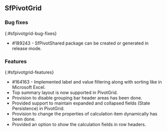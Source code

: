 ## SfPivotGrid

### Bug fixes
{:#sfpivotgrid-bug-fixes}

*  \#189243 - SfPivotShared package can be created or generated in release mode.  

### Features
{:#sfpivotgrid-features}

*  \#164163 - Implemented label and value filtering along with sorting like in Microsoft Excel.
*  Top summary layout is now supported in PivotGrid. 
*  Provision to disable grouping bar header areas has been done. 
*  Provided support to maintain expanded and collapsed fields (State Persistence) in PivotGrid.
*  Provision to change the properties of calculation item dynamically has been done. 
*  Provided an option to show the calculation fields in row headers.
